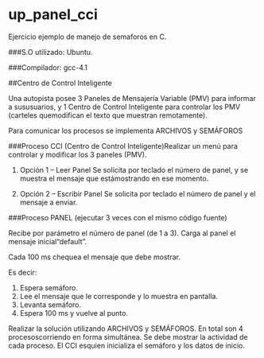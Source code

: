 # up_panel_cci

Ejercicio ejemplo de manejo de semaforos en C.

###S.O utilizado: Ubuntu.

###Compilador: gcc-4.1

##Centro de Control Inteligente

Una autopista posee 3 Paneles de Mensajería Variable (PMV) para informar a sususuarios, y 1 Centro de Control Inteligente para controlar los PMV (carteles quemodifican el texto que muestran remotamente).

Para comunicar los procesos se implementa ARCHIVOS y SEMÁFOROS

###Proceso CCI (Centro de Control Inteligente)Realizar un menú para controlar y modificar los 3 paneles (PMV).

1. Opción 1 – Leer Panel
   Se solicita por teclado el número de panel, y se muestra el mensaje que estámostrando en ese momento.
   
3. Opción 2 – Escribir Panel
   Se solicita por teclado el número de panel y el mensaje a enviar.

###Proceso PANEL (ejecutar 3 veces con el mismo código fuente)

Recibe por parámetro el número de panel (de 1 a 3). Carga al panel el mensaje inicial“default”.

Cada 100 ms chequea el mensaje que debe mostrar. 

Es decir:
1. Espera semáforo.
2. Lee el mensaje que le corresponde y lo muestra en pantalla.
3. Levanta semáforo.
4. Espera 100 ms y vuelve al punto.

Realizar la solución utilizando ARCHIVOS y SEMÁFOROS. En total son 4 procesoscorriendo en forma simultánea. Se debe mostrar la actividad de cada proceso. El CCI esquien inicializa el semáforo y los datos de inicio.
